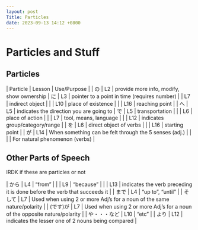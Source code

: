 ```yaml
--- 
layout: post 
Title: Particles
date: 2023-09-13 14:12 +0800 
--- 
```

 
# Particles and Stuff

## Particles

| Particle | Lesson | Use/Purpose |
| の | L2 | provide more info, modify, show ownership
| に | L3 | pointer to a point in time (requires number)
| | L7 | indirect object |
| | L10 | place of existence |
| | L16 | reaching point |
| へ | L5 |  indicates the direction you are going to
| で | L5 | transportation |
| | L6 | place of action |
| | L7 | tool, means, language |
| | L12 | indicates group/category/range |
| を | L6 | direct object of verbs |
| | L16 | starting point |
| が | L14 | When something can be felt through the 5 senses (adj.) |
| | | For natural phenomenon (verbs) |

## Other Parts of Speech
IRDK if these are particles or not

| から | L4 | “from” |
| | L9 | “because” |
| | L13 | indicates the verb preceding it is done before the verb that succeeds it |
| まで | L4 | “up to”, “until” |
| そして  | L7 | Used when using 2 or more Adj’s for a noun of the same nature/polarity | 
| (です)が | L7 | Used when using 2 or more Adj’s for a noun of the opposite nature/polarity | 
| や・・・など | L10 | “etc” |
| より | L12 | indicates the lesser one of 2 nouns being compared |
